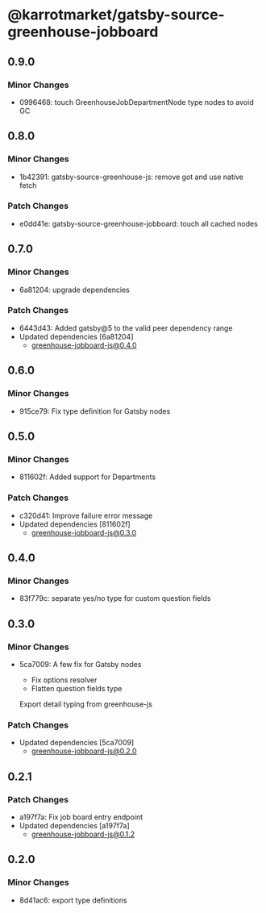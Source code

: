 # @karrotmarket/gatsby-source-greenhouse-jobboard

## 0.9.0

### Minor Changes

- 0996468: touch GreenhouseJobDepartmentNode type nodes to avoid GC

## 0.8.0

### Minor Changes

- 1b42391: gatsby-source-greenhouse-js: remove got and use native fetch

### Patch Changes

- e0dd41e: gatsby-source-greenhouse-jobboard: touch all cached nodes

## 0.7.0

### Minor Changes

- 6a81204: upgrade dependencies

### Patch Changes

- 6443d43: Added gatsby@5 to the valid peer dependency range
- Updated dependencies [6a81204]
  - greenhouse-jobboard-js@0.4.0

## 0.6.0

### Minor Changes

- 915ce79: Fix type definition for Gatsby nodes

## 0.5.0

### Minor Changes

- 811602f: Added support for Departments

### Patch Changes

- c320d41: Improve failure error message
- Updated dependencies [811602f]
  - greenhouse-jobboard-js@0.3.0

## 0.4.0

### Minor Changes

- 83f779c: separate yes/no type for custom question fields

## 0.3.0

### Minor Changes

- 5ca7009: A few fix for Gatsby nodes

  - Fix options resolver
  - Flatten question fields type

  Export detail typing from greenhouse-js

### Patch Changes

- Updated dependencies [5ca7009]
  - greenhouse-jobboard-js@0.2.0

## 0.2.1

### Patch Changes

- a197f7a: Fix job board entry endpoint
- Updated dependencies [a197f7a]
  - greenhouse-jobboard-js@0.1.2

## 0.2.0

### Minor Changes

- 8d41ac6: export type definitions
